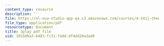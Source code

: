 ```yaml
---
content_type: resource
description: ''
file: https://ol-ocw-studio-app-qa.s3.amazonaws.com/courses/4-241j-theory-of-city-form-spring-2013/10158ba36483fc31fa9ddf4dd20a3ad0_HHpf1He752s.pdf
file_type: application/pdf
resourcetype: Document
title: 3play pdf file
uid: 10158ba3-6483-fc31-fa9d-df4dd20a3ad0
---
```

